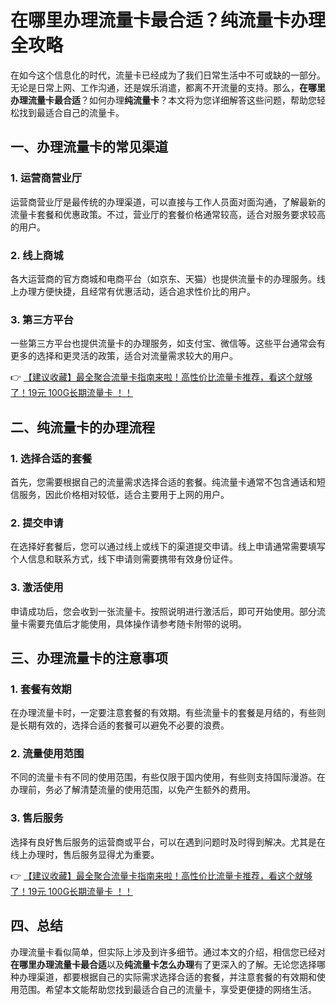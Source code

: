 # 在哪里办理流量卡最合适？纯流量卡办理全攻略

在如今这个信息化的时代，流量卡已经成为了我们日常生活中不可或缺的一部分。无论是日常上网、工作沟通，还是娱乐消遣，都离不开流量的支持。那么，**在哪里办理流量卡最合适**？如何办理**纯流量卡**？本文将为您详细解答这些问题，帮助您轻松找到最适合自己的流量卡。

## 一、办理流量卡的常见渠道

### 1. 运营商营业厅
运营商营业厅是最传统的办理渠道，可以直接与工作人员面对面沟通，了解最新的流量卡套餐和优惠政策。不过，营业厅的套餐价格通常较高，适合对服务要求较高的用户。

### 2. 线上商城
各大运营商的官方商城和电商平台（如京东、天猫）也提供流量卡的办理服务。线上办理方便快捷，且经常有优惠活动，适合追求性价比的用户。

### 3. 第三方平台
一些第三方平台也提供流量卡的办理服务，如支付宝、微信等。这些平台通常会有更多的选择和更灵活的政策，适合对流量需求较大的用户。

👉 [【建议收藏】最全聚合流量卡指南来啦！高性价比流量卡推荐，看这个就够了！19元 100G长期流量卡 ！！](https://bit.ly/Liuliangka)

## 二、纯流量卡的办理流程

### 1. 选择合适的套餐
首先，您需要根据自己的流量需求选择合适的套餐。纯流量卡通常不包含通话和短信服务，因此价格相对较低，适合主要用于上网的用户。

### 2. 提交申请
在选择好套餐后，您可以通过线上或线下的渠道提交申请。线上申请通常需要填写个人信息和联系方式，线下申请则需要携带有效身份证件。

### 3. 激活使用
申请成功后，您会收到一张流量卡。按照说明进行激活后，即可开始使用。部分流量卡需要充值后才能使用，具体操作请参考随卡附带的说明。

## 三、办理流量卡的注意事项

### 1. 套餐有效期
在办理流量卡时，一定要注意套餐的有效期。有些流量卡的套餐是月结的，有些则是长期有效的，选择合适的套餐可以避免不必要的浪费。

### 2. 流量使用范围
不同的流量卡有不同的使用范围，有些仅限于国内使用，有些则支持国际漫游。在办理前，务必了解清楚流量的使用范围，以免产生额外的费用。

### 3. 售后服务
选择有良好售后服务的运营商或平台，可以在遇到问题时及时得到解决。尤其是在线上办理时，售后服务显得尤为重要。

👉 [【建议收藏】最全聚合流量卡指南来啦！高性价比流量卡推荐，看这个就够了！19元 100G长期流量卡 ！！](https://bit.ly/Liuliangka)

## 四、总结

办理流量卡看似简单，但实际上涉及到许多细节。通过本文的介绍，相信您已经对**在哪里办理流量卡最合适**以及**纯流量卡怎么办理**有了更深入的了解。无论您选择哪种办理渠道，都要根据自己的实际需求选择合适的套餐，并注意套餐的有效期和使用范围。希望本文能帮助您找到最适合自己的流量卡，享受更便捷的网络生活。